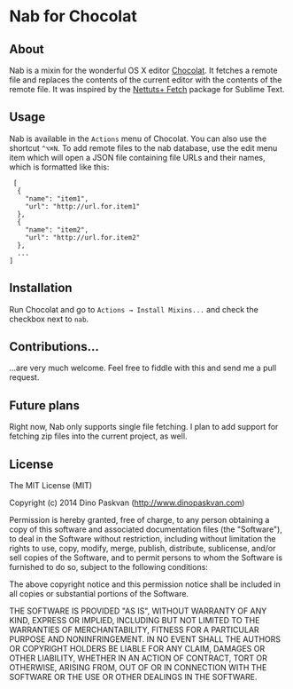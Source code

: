 # Nab for Chocolat

## About
Nab is a mixin for the wonderful OS X editor [Chocolat](https://chocolatapp.com/). It fetches a remote file and replaces the contents of the current editor with the contents of the remote file. It was inspired by the [Nettuts+ Fetch](https://github.com/weslly/Nettuts-Fetch) package for Sublime Text.

## Usage
Nab is available in the `Actions` menu of Chocolat. You can also use the shortcut `^⌥⌘N`. To add remote files to the nab database, use the edit menu item which will open a JSON file containing file URLs and their names, which is formatted like this:

     [
      {
        "name": "item1",
        "url": "http://url.for.item1"
      },
      {
        "name": "item2",
        "url": "http://url.for.item2"
      },
      ...
    ]

## Installation
Run Chocolat and go to `Actions → Install Mixins...` and check the checkbox next to `nab`.

## Contributions...
...are very much welcome. Feel free to fiddle with this and send me a pull request.

## Future plans
Right now, Nab only supports single file fetching. I plan to add support for fetching zip files into the current project, as well.

## License

The MIT License (MIT)

Copyright (c) 2014 Dino Paskvan (http://www.dinopaskvan.com)

Permission is hereby granted, free of charge, to any person obtaining a copy of this software and associated documentation files (the "Software"), to deal in the Software without restriction, including without limitation the rights to use, copy, modify, merge, publish, distribute, sublicense, and/or sell copies of the Software, and to permit persons to whom the Software is furnished to do so, subject to the following conditions:

The above copyright notice and this permission notice shall be included in all copies or substantial portions of the Software.

THE SOFTWARE IS PROVIDED "AS IS", WITHOUT WARRANTY OF ANY KIND, EXPRESS OR IMPLIED, INCLUDING BUT NOT LIMITED TO THE WARRANTIES OF MERCHANTABILITY, FITNESS FOR A PARTICULAR PURPOSE AND NONINFRINGEMENT. IN NO EVENT SHALL THE AUTHORS OR COPYRIGHT HOLDERS BE LIABLE FOR ANY CLAIM, DAMAGES OR OTHER LIABILITY, WHETHER IN AN ACTION OF CONTRACT, TORT OR OTHERWISE, ARISING FROM, OUT OF OR IN CONNECTION WITH THE SOFTWARE OR THE USE OR OTHER DEALINGS IN THE SOFTWARE.